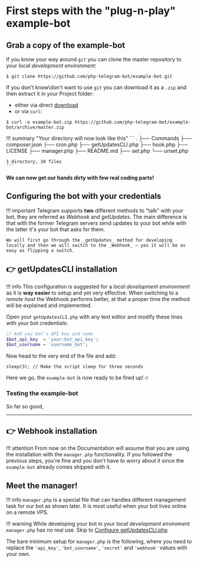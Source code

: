# First steps with the "plug-n-play" example-bot

## Grab a copy of the example-bot

If you know your way around `git` you can clone the master repository to your _local development environment_:

```
$ git clone https://github.com/php-telegram-bot/example-bot.git
```

If you don't know\don't want to use `git` you can download it as a `.zip` and then extract it in your Project folder:

* either via direct [download](https://github.com/php-telegram-bot/example-bot/archive/master.zip)
* or via `curl`:

```
$ curl -o example-bot.zip https://github.com/php-telegram-bot/example-bot/archive/master.zip
```

!!! summary "Your directory will now look like this"
    ```
    .
    ├── Commands
    ├── composer.json
    ├── cron.php
    ├── getUpdatesCLI.php
    ├── hook.php
    ├── LICENSE
    ├── manager.php
    ├── README.md
    ├── set.php
    └── unset.php

    1 directory, 10 files
    ```


**We can now get our hands dirty with few real coding parts!**


## Configuring the bot with your credentials


!!! important
    Telegram supports **two** different methods to "talk" with your bot, they are referred as _Webhook_ and _getUpdates_. The main difference is that with the former Telegram servers send updates to your bot while with the latter it's your bot that asks for them.

    We will first go through the _getUpdates_ method for developing locally and then we will switch to the _Webhook_ — yes it will be as easy as flipping a switch.


## :point_right: getUpdatesCLI installation

!!! info
    This configuration is suggested for a _local development environment_ as it is **way easier** to setup and yet very effective. When switching to a _remote host_ the Webhook performs better, at that a proper time the method will be explained and implemented.


Open your `getUpdatesCLI.php` with any text editor and modify these lines with your bot credentials:

```php linenums="15"
// Add you bot's API key and name
$bot_api_key  = 'your:bot_api_key';
$bot_username = 'username_bot';
```



Now head to the very end of the file and add:

 `sleep(3); // Make the script sleep for three seconds`







 Here we go, the `example-bot` is now ready to be fired up! :fire:


### Testing the example-bot

 So far so good,

 ---

## :point_right: Webhook installation

!!! attention
    From now on the Documentation will assume that you are using the installation with the `manager.php` functionality. If you followed the previous steps, you're fine and you don't have to worry about it since the `example-bot` already comes shipped with it.


## Meet the manager!

!!! info
    `manager.php` is a special file that can handles different management task for our bot as shown later. It is most useful when your bot lives online on a remote VPS.

!!! warning
    While developing your bot in your _local development enviroment_ `manager.php` has no real use.
    Skip to [Configure getUpdatesCLI.php](#configure-getupdatescli)

 The bare minimum setup for `manager.php` is the following, where you need to replace the `'api_key'`, `'bot_username'`, `'secret'` and `'webhook'` values with your own.
